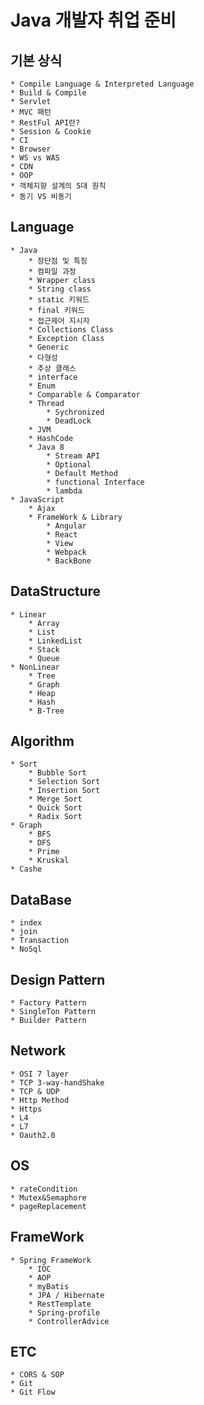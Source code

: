 # Java 개발자 취업 준비

## 기본 상식
    * Compile Language & Interpreted Language
    * Build & Compile
    * Servlet
    * MVC 패턴
    * RestFul API란?
    * Session & Cookie
    * CI
    * Browser
    * WS vs WAS
    * CDN
    * OOP
    * 객체지향 설계의 5대 원칙
    * 동기 VS 비동기
## Language
    * Java
        * 장단점 및 특징
        * 컴파일 과정
        * Wrapper class
        * String class
        * static 키워드
        * final 키워드
        * 접근제어 지시자
        * Collections Class
        * Exception Class
        * Generic
        * 다형성
        * 추상 클래스
        * interface
        * Enum
        * Comparable & Comparator
        * Thread
            * Sychronized
            * DeadLock
        * JVM
        * HashCode
        * Java 8
            * Stream API
            * Optional
            * Default Method
            * functional Interface
            * lambda
    * JavaScript
        * Ajax
        * FrameWork & Library
            * Angular
            * React
            * View
            * Webpack
            * BackBone
## DataStructure
    * Linear
        * Array
        * List
        * LinkedList
        * Stack
        * Queue
    * NonLinear
        * Tree
        * Graph
        * Heap
        * Hash
        * B-Tree
    
## Algorithm
    * Sort
        * Bubble Sort
        * Selection Sort
        * Insertion Sort
        * Merge Sort
        * Quick Sort
        * Radix Sort
    * Graph
        * BFS
        * DFS
        * Prime
        * Kruskal
    * Cashe

## DataBase
    * index
    * join
    * Transaction
    * NoSql
    
## Design Pattern
    * Factory Pattern
    * SingleTon Pattern
    * Builder Pattern
    
## Network
    * OSI 7 layer
    * TCP 3-way-handShake
    * TCP & UDP
    * Http Method
    * Https
    * L4
    * L7
    * Oauth2.0
     
## OS
    * rateCondition
    * Mutex&Semaphore
    * pageReplacement
    
## FrameWork
    * Spring FrameWork
        * IOC
        * AOP
        * myBatis
        * JPA / Hibernate
        * RestTemplate
        * Spring-profile
        * ControllerAdvice
   
## ETC
    * CORS & SOP
    * Git
    * Git Flow